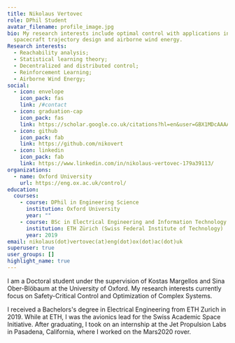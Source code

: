 ```yaml
---
title: Nikolaus Vertovec
role: DPhil Student
avatar_filename: profile_image.jpg
bio: My research interests include optimal control with applications in
  spacecraft trajectory design and airborne wind energy.
Research interests:
  - Reachability analysis;
  - Statistical learning theory;
  - Decentralized and distributed control;
  - Reinforcement Learning;
  - Airborne Wind Energy;
social:
  - icon: envelope
    icon_pack: fas
    link: /#contact
  - icon: graduation-cap
    icon_pack: fas
    link: https://scholar.google.co.uk/citations?hl=en&user=GBX1MDcAAAAJ
  - icon: github
    icon_pack: fab
    link: https://github.com/nikovert
  - icon: linkedin
    icon_pack: fab
    link: https://www.linkedin.com/in/nikolaus-vertovec-179a39113/
organizations:
  - name: Oxford University
    url: https://eng.ox.ac.uk/control/
education:
  courses:
    - course: DPhil in Engineering Science
      institution: Oxford University
      year: ""
    - course: BSc in Electrical Engineering and Information Technology
      institution: ETH Zürich (Swiss Federal Institute of Technology)
      year: 2019
email: nikolaus(dot)vertovec(at)eng(dot)ox(dot)ac(dot)uk
superuser: true
user_groups: []
highlight_name: true
---
```

I am a Doctoral student under the supervision of Kostas Margellos and Sina Ober-Blöbaum at the University of Oxford. My research interests currently focus on Safety-Critical Control and Optimization of Complex Systems.

I received a Bachelors's degree in Electrical Engineering from ETH Zurich in 2019. While at ETH, I was the avionics lead for the Swiss Academic Space Initiative. After graduating, I took on an internship at the Jet Propulsion Labs in Pasadena, California, where I worked on the Mars2020 rover.
